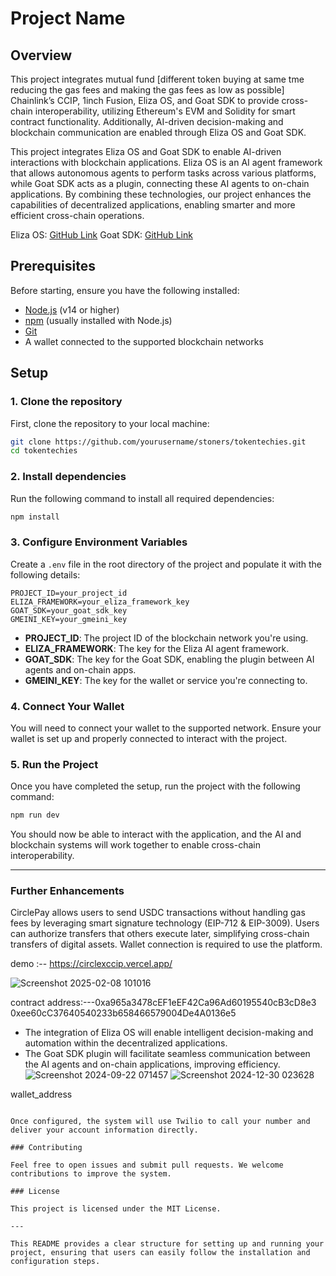 

# Project Name

## Overview

This project integrates mutual fund [different token buying at same tme reducing the gas fees and making the gas fees as low as possible] Chainlink’s CCIP, 1inch Fusion, Eliza OS, and Goat SDK to provide cross-chain interoperability, utilizing Ethereum's EVM and Solidity for smart contract functionality. Additionally, AI-driven decision-making and blockchain communication are enabled through Eliza OS and Goat SDK.

This project integrates Eliza OS and Goat SDK to enable AI-driven interactions with blockchain applications. Eliza OS is an AI agent framework that allows autonomous agents to perform tasks across various platforms, while Goat SDK acts as a plugin, connecting these AI agents to on-chain applications. By combining these technologies, our project enhances the capabilities of decentralized applications, enabling smarter and more efficient cross-chain operations.

Eliza OS: [GitHub Link](https://github.com/elizaos/eliza)
Goat SDK: [GitHub Link
](https://github.com/goat-sdk/goat)


## Prerequisites

Before starting, ensure you have the following installed:
- [Node.js](https://nodejs.org/) (v14 or higher)
- [npm](https://npmjs.com/) (usually installed with Node.js)
- [Git](https://git-scm.com/)
- A wallet connected to the supported blockchain networks

## Setup

### 1. Clone the repository

First, clone the repository to your local machine:

```bash
git clone https://github.com/yourusername/stoners/tokentechies.git
cd tokentechies
```

### 2. Install dependencies

Run the following command to install all required dependencies:

```bash
npm install
```

### 3. Configure Environment Variables

Create a `.env` file in the root directory of the project and populate it with the following details:

```env
PROJECT_ID=your_project_id
ELIZA_FRAMEWORK=your_eliza_framework_key
GOAT_SDK=your_goat_sdk_key
GMEINI_KEY=your_gmeini_key
```

- **PROJECT_ID**: The project ID of the blockchain network you're using.
- **ELIZA_FRAMEWORK**: The key for the Eliza AI agent framework.
- **GOAT_SDK**: The key for the Goat SDK, enabling the plugin between AI agents and on-chain apps.
- **GMEINI_KEY**: The key for the wallet or service you're connecting to.

### 4. Connect Your Wallet

You will need to connect your wallet to the supported network. Ensure your wallet is set up and properly connected to interact with the project.

### 5. Run the Project

Once you have completed the setup, run the project with the following command:

```bash
npm run dev
```

You should now be able to interact with the application, and the AI and blockchain systems will work together to enable cross-chain interoperability.

---

### Further Enhancements

CirclePay allows users to send USDC transactions without handling gas fees by leveraging smart signature technology (EIP-712 & EIP-3009). Users can authorize transfers that others execute later, simplifying cross-chain transfers of digital assets. Wallet connection is required to use the platform.

demo :-- https://circlexccip.vercel.app/


![Screenshot 2025-02-08 101016](https://github.com/user-attachments/assets/82c1accd-7707-47dc-80fc-f649cb85ad3e)

contract address:---0xa965a3478cEF1eEF42Ca96Ad60195540cB3cD8e3
0xee60cC37640540233b658466579004De4A0136e5


- The integration of Eliza OS will enable intelligent decision-making and automation within the decentralized applications.
- The Goat SDK plugin will facilitate seamless communication between the AI agents and on-chain applications, improving efficiency.
![Screenshot 2024-09-22 071457](https://github.com/user-attachments/assets/6ae68799-4078-409d-8431-ae1f4f6b293a)
![Screenshot 2024-12-30 023628](https://github.com/user-attachments/assets/3ba8865d-1c6c-492b-820e-91c2f4b3ae3e)


wallet_address
```0x5a78092417169342ba474fe100c7077698713cf1f2e883dc6401d54635fd2db8

Once configured, the system will use Twilio to call your number and deliver your account information directly.

### Contributing

Feel free to open issues and submit pull requests. We welcome contributions to improve the system.

### License

This project is licensed under the MIT License.

---

This README provides a clear structure for setting up and running your project, ensuring that users can easily follow the installation and configuration steps.
